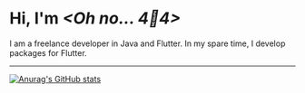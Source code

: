 # Hi, I'm *<Oh no... 4:cookie:4>*

I am a freelance developer in Java and Flutter. In my spare time, I develop packages for Flutter.

---

[![Anurag's GitHub stats](https://github-readme-stats.vercel.app/api?username=Nulllix&show_icons=true&theme=nord&include_all_commits=true&hide=contribs,prs)](https://github.com/anuraghazra/github-readme-stats)
